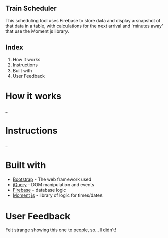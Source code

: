 ## Train Scheduler
This scheduling tool uses Firebase to store data and display a snapshot of that data in a table, with calculations for the next arrival and 'minutes away' that use the Moment js library.

## Index
1. How it works
2. Instructions
3. Built with
4. User Feedback

# How it works
_

# Instructions
_
 
# Built with
* [Bootstrap](https://getbootstrap.com/) - The web framework used
* [jQuery](https://jquery.com/) - DOM manipulation and events
* [Firebase](https://firebase.google.com/) - database logic
* [Moment js](https://momentjs.com/) - library of logic for times/dates

 
# User Feedback
Felt strange showing this one to people, so... I didn't! 
